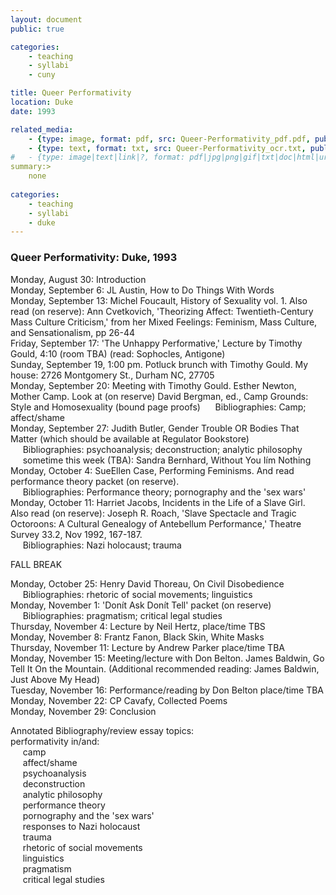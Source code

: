 ```yaml
---
layout: document
public: true

categories: 
    - teaching
    - syllabi
    - cuny

title: Queer Performativity
location: Duke
date: 1993

related_media:
    - {type: image, format: pdf, src: Queer-Performativity_pdf.pdf, public: true}
    - {type: text, format: txt, src: Queer-Performativity_ocr.txt, public: false}
#   - {type: image|text|link|?, format: pdf|jpg|png|gif|txt|doc|html|url, src: full-file-name.pdf, public: false}
summary:>
    none
    
categories: 
    - teaching
    - syllabi
    - duke
---
```


### Queer Performativity: Duke, 1993

Monday, August 30: Introduction  
Monday, September 6:  JL Austin, How to Do Things With Words  
Monday, September 13: Michel Foucault, History of Sexuality vol. 1. Also read (on reserve): Ann Cvetkovich, 'Theorizing Affect: Twentieth-Century Mass Culture Criticism,' from her Mixed Feelings: Feminism, Mass Culture, and Sensationalism, pp 26-44  
Friday, September 17: 'The Unhappy Performative,' Lecture by Timothy Gould, 4:10 (room TBA) (read: Sophocles, Antigone)  
Sunday, September 19, 1:00 pm. Potluck brunch with Timothy Gould. My house: 2726 Montgomery St., Durham NC, 27705  
Monday, September 20: Meeting with Timothy Gould. Esther Newton, Mother Camp. Look at (on reserve) David Bergman, ed., Camp Grounds: Style and Homosexuality (bound page proofs)
&nbsp;&nbsp;&nbsp;&nbsp;&nbsp;Bibliographies: Camp; affect/shame  
Monday, September 27: Judith Butler, Gender Trouble OR Bodies That Matter (which should be available at Regulator Bookstore)  
&nbsp;&nbsp;&nbsp;&nbsp;&nbsp;Bibliographies: psychoanalysis; deconstruction; analytic philosophy  
&nbsp;&nbsp;&nbsp;&nbsp;&nbsp;sometime this week (TBA): Sandra Bernhard, Without You Iím Nothing  
Monday, October 4: SueEllen Case, Performing Feminisms. And read performance theory packet (on reserve).  
&nbsp;&nbsp;&nbsp;&nbsp;&nbsp;Bibliographies: Performance theory; pornography and the 'sex wars'  
Monday, October 11: Harriet Jacobs, Incidents in the Life of a Slave Girl. Also read (on reserve): Joseph R. Roach, 'Slave Spectacle and Tragic Octoroons: A Cultural Genealogy of Antebellum Performance,' Theatre Survey 33.2, Nov 1992, 167-187.  
&nbsp;&nbsp;&nbsp;&nbsp;&nbsp;Bibliographies: Nazi holocaust; trauma  
    
FALL BREAK

Monday, October 25: Henry David Thoreau, On Civil Disobedience  
&nbsp;&nbsp;&nbsp;&nbsp;&nbsp;Bibliographies: rhetoric of social movements; linguistics  
Monday, November 1: 'Donít Ask Donít Tell' packet (on reserve)  
&nbsp;&nbsp;&nbsp;&nbsp;&nbsp;Bibliographies: pragmatism; critical legal studies  
Thursday, November 4: Lecture by Neil Hertz, place/time TBS  
Monday, November 8: Frantz Fanon, Black Skin, White Masks  
Thursday, November 11: Lecture by Andrew Parker place/time TBA  
Monday, November 15: Meeting/lecture with Don Belton. James Baldwin, Go Tell It On the Mountain. (Additional recommended reading: James Baldwin, Just Above My Head)  
Tuesday, November 16: Performance/reading by Don Belton place/time TBA  
Monday, November 22: CP Cavafy, Collected Poems  
Monday, November 29: Conclusion  

Annotated Bibliography/review essay topics:  
performativity in/and:  
&nbsp;&nbsp;&nbsp;&nbsp;&nbsp;camp  
&nbsp;&nbsp;&nbsp;&nbsp;&nbsp;affect/shame  
&nbsp;&nbsp;&nbsp;&nbsp;&nbsp;psychoanalysis  
&nbsp;&nbsp;&nbsp;&nbsp;&nbsp;deconstruction  
&nbsp;&nbsp;&nbsp;&nbsp;&nbsp;analytic philosophy  
&nbsp;&nbsp;&nbsp;&nbsp;&nbsp;performance theory  
&nbsp;&nbsp;&nbsp;&nbsp;&nbsp;pornography and the 'sex wars'  
&nbsp;&nbsp;&nbsp;&nbsp;&nbsp;responses to Nazi holocaust  
&nbsp;&nbsp;&nbsp;&nbsp;&nbsp;trauma  
&nbsp;&nbsp;&nbsp;&nbsp;&nbsp;rhetoric of social movements  
&nbsp;&nbsp;&nbsp;&nbsp;&nbsp;linguistics  
&nbsp;&nbsp;&nbsp;&nbsp;&nbsp;pragmatism  
&nbsp;&nbsp;&nbsp;&nbsp;&nbsp;critical legal studies  
